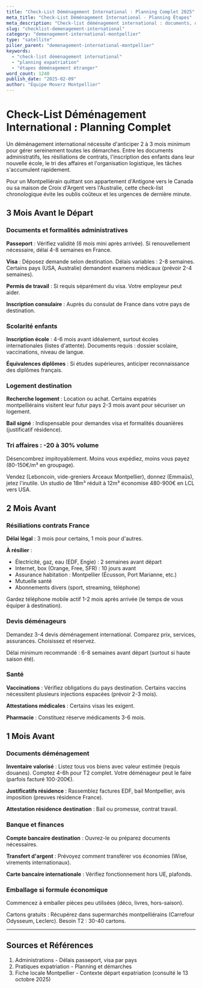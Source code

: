 ```yaml
---
title: "Check-List Déménagement International : Planning Complet 2025"
meta_title: "Check-List Déménagement International - Planning Étapes"
meta_description: "Check-list déménagement international : documents, délais 2-3 mois, résiliations, école enfants. Planning complet étape par étape."
slug: "checklist-demenagement-international"
category: "demenagement-international-montpellier"
type: "satellite"
pilier_parent: "demenagement-international-montpellier"
keywords:
  - "check-list déménagement international"
  - "planning expatriation"
  - "étapes déménagement étranger"
word_count: 1240
publish_date: "2025-02-09"
author: "Équipe Moverz Montpellier"
---
```


# Check-List Déménagement International : Planning Complet

Un déménagement international nécessite d'anticiper 2 à 3 mois minimum pour gérer sereinement toutes les démarches. Entre les documents administratifs, les résiliations de contrats, l'inscription des enfants dans leur nouvelle école, le tri des affaires et l'organisation logistique, les tâches s'accumulent rapidement.

Pour un Montpelliérain quittant son appartement d'Antigone vers le Canada ou sa maison de Croix d'Argent vers l'Australie, cette check-list chronologique évite les oublis coûteux et les urgences de dernière minute.

## 3 Mois Avant le Départ

### Documents et formalités administratives

**Passeport** : Vérifiez validité (6 mois mini après arrivée). Si renouvellement nécessaire, délai 4-8 semaines en France.

**Visa** : Déposez demande selon destination. Délais variables : 2-8 semaines. Certains pays (USA, Australie) demandent examens médicaux (prévoir 2-4 semaines).

**Permis de travail** : Si requis séparément du visa. Votre employeur peut aider.

**Inscription consulaire** : Auprès du consulat de France dans votre pays de destination.

### Scolarité enfants

**Inscription école** : 4-6 mois avant idéalement, surtout écoles internationales (listes d'attente). Documents requis : dossier scolaire, vaccinations, niveau de langue.

**Équivalences diplômes** : Si études supérieures, anticiper reconnaissance des diplômes français.

### Logement destination

**Recherche logement** : Location ou achat. Certains expatriés montpelliérains visitent leur futur pays 2-3 mois avant pour sécuriser un logement.

**Bail signé** : Indispensable pour demandes visa et formalités douanières (justificatif résidence).

### Tri affaires : -20 à 30% volume

Désencombrez impitoyablement. Moins vous expédiez, moins vous payez (80-150€/m³ en groupage).

Vendez (Leboncoin, vide-greniers Arceaux Montpellier), donnez (Emmaüs), jetez l'inutile. Un studio de 18m³ réduit à 12m³ économise 480-900€ en LCL vers USA.

## 2 Mois Avant

### Résiliations contrats France

**Délai légal** : 3 mois pour certains, 1 mois pour d'autres.

**À résilier** :
- Électricité, gaz, eau (EDF, Engie) : 2 semaines avant départ
- Internet, box (Orange, Free, SFR) : 10 jours avant  
- Assurance habitation : Montpellier (Écusson, Port Marianne, etc.)
- Mutuelle santé
- Abonnements divers (sport, streaming, téléphone)

Gardez téléphone mobile actif 1-2 mois après arrivée (le temps de vous équiper à destination).

### Devis déménageurs

Demandez 3-4 devis déménagement international. Comparez prix, services, assurances. Choisissez et réservez.

Délai minimum recommandé : 6-8 semaines avant départ (surtout si haute saison été).

### Santé

**Vaccinations** : Vérifiez obligations du pays destination. Certains vaccins nécessitent plusieurs injections espacées (prévoir 2-3 mois).

**Attestations médicales** : Certains visas les exigent.

**Pharmacie** : Constituez réserve médicaments 3-6 mois.

## 1 Mois Avant

### Documents déménagement

**Inventaire valorisé** : Listez tous vos biens avec valeur estimée (requis douanes). Comptez 4-6h pour T2 complet. Votre déménageur peut le faire (parfois facturé 100-200€).

**Justificatifs résidence** : Rassemblez factures EDF, bail Montpellier, avis imposition (preuves résidence France).

**Attestation résidence destination** : Bail ou promesse, contrat travail.

### Banque et finances

**Compte bancaire destination** : Ouvrez-le ou préparez documents nécessaires.

**Transfert d'argent** : Prévoyez comment transférer vos économies (Wise, virements internationaux).

**Carte bancaire internationale** : Vérifiez fonctionnement hors UE, plafonds.

### Emballage si formule économique

Commencez à emballer pièces peu utilisées (déco, livres, hors-saison).

Cartons gratuits : Récupérez dans supermarchés montpelliérains (Carrefour Odysseum, Leclerc). Besoin T2 : 30-40 cartons.

---

## Sources et Références

1. Administrations - Délais passeport, visa par pays
2. Pratiques expatriation - Planning et démarches
3. Fiche locale Montpellier - Contexte départ expatriation (consulté le 13 octobre 2025)


